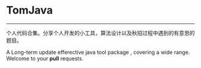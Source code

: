 # TomJava
---
 个人代码合集。分享个人开发的小工具，算法设计以及秋招过程中遇到的有意思的题目。
 
 A Long-term update efferective java tool package ,  covering a wide range.
 Welcome to your **pull** requests.
